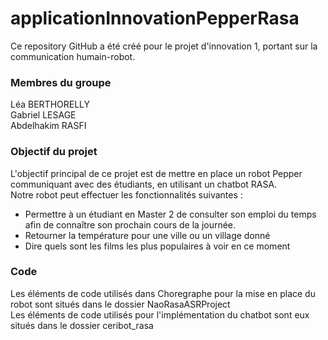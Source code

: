 # applicationInnovationPepperRasa

Ce repository GitHub a été créé pour le projet d'innovation 1, portant sur la communication humain-robot.
<br>

### Membres du groupe
Léa BERTHORELLY <br>
Gabriel LESAGE <br>
Abdelhakim RASFI

### Objectif du projet
L'objectif principal de ce projet est de mettre en place un robot Pepper communiquant avec des étudiants, en utilisant un chatbot RASA. <br>
Notre robot peut effectuer les fonctionnalités suivantes : <br>
* Permettre à un étudiant en Master 2 de consulter son emploi du temps afin de connaître son prochain cours de la journée.
* Retourner la température pour une ville ou un village donné
* Dire quels sont les films les plus populaires à voir en ce moment

### Code
Les éléments de code utilisés dans Choregraphe pour la mise en place du robot sont situés dans le dossier NaoRasaASRProject <br>
Les éléments de code utilisés pour l'implémentation du chatbot sont eux situés dans le dossier ceribot_rasa
